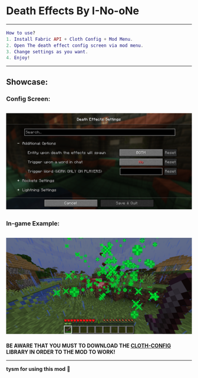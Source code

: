 # Death Effects By I-No-oNe
-----------------
```lua
How to use?
1. Install Fabric API + Cloth Config + Mod Menu.
2. Open The death effect config screen via mod menu.
3. Change settings as you want.
4. Enjoy!
```
--------------------
## Showcase:
### Config Screen:
![Config GUI](assets/config.png)
--------------------
### In-game Example:
![Demonstration](assets/example.png)
-----------------

**BE AWARE THAT YOU MUST TO DOWNLOAD THE [**CLOTH-CONFIG**](https://modrinth.com/mod/cloth-config/) LIBRARY IN ORDER TO THE MOD TO WORK!**

------------------
**tysm for using this mod** 🙏

